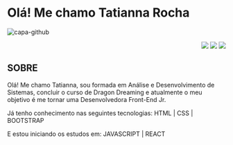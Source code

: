 <h1>Olá! Me chamo Tatianna Rocha</h1>

![capa-github](https://user-images.githubusercontent.com/34520874/165646967-14f5c2a7-de6b-49a2-99b5-351de9ff6316.png)
 
<div align="right"> 
  <a href="https://instagram.com/tatiannarocha" target="_blank"><img src="https://img.shields.io/badge/-Instagram-%23E4405F?style=for-the-badge&logo=instagram&logoColor=white" target="_blank"></a>
  <a href = "mailto:tatiannarocha95@gmail.com"><img src="https://img.shields.io/badge/-Gmail-%23333?style=for-the-badge&logo=gmail&logoColor=white" target="_blank"></a>
  <a href="https://www.linkedin.com/in/tatianna-rocha-121578117/" target="_blank"><img src="https://img.shields.io/badge/-LinkedIn-%230077B5?style=for-the-badge&logo=linkedin&logoColor=white" target="_blank"></a> 
</div>

<h2>SOBRE</h2>

Olá! Me chamo Tatianna, sou formada em Análise e Desenvolvimento de Sistemas, concluir o curso de Dragon Dreaming e atualmente o meu objetivo é me tornar uma Desenvolvedora Front-End Jr. 

Já tenho conhecimento nas seguintes tecnologias: 
HTML | CSS | BOOTSTRAP

E estou iniciando os estudos em: 
JAVASCRIPT | REACT
